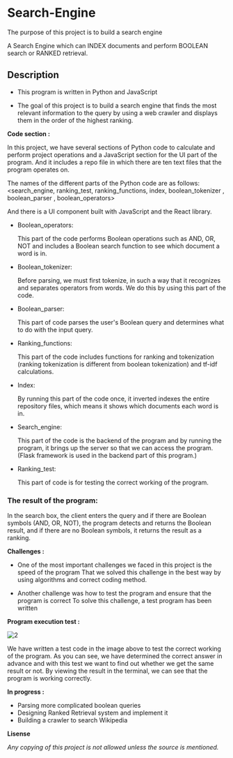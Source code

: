 # Search-Engine

The purpose of this project is to build a search engine

A Search Engine which can INDEX documents and perform BOOLEAN search or RANKED retrieval.


## Description
- This program is written in Python and JavaScript

- The goal of this project is to build a search engine that finds the most relevant information to the query by using a web crawler and displays them in the order of the highest ranking.

**Code section :**

In this project, we have several sections of Python code to calculate and perform project operations and a JavaScript section for the UI part of the program.
And it includes a repo file in which there are ten text files that the program operates on.

The names of the different parts of the Python code are as follows: 
<search_engine, ranking_test, ranking_functions, index, boolean_tokenizer , boolean_parser , boolean_operators>

And there is a UI component built with JavaScript and the React library.

- Boolean_operators:

   This part of the code performs Boolean operations such as AND, OR, NOT and includes a Boolean search function to see which document a word is in.

- Boolean_tokenizer:

   Before parsing, we must first tokenize, in such a way that it recognizes and separates operators from words.
   We do this by using this part of the code.

- Boolean_parser:

   This part of code parses the user's Boolean query and determines what to do with the input query.

- Ranking_functions:

   This part of the code includes functions for ranking and tokenization (ranking tokenization is different from boolean tokenization) and tf-idf calculations.

- Index:

   By running this part of the code once, it inverted indexes the entire repository files, which means it shows which documents each word is in.

- Search_engine:

  This part of the code is the backend of the program and by running the program, it brings up the server so that we can access the program.
  (Flask framework is used in the backend part of this program.)

- Ranking_test:

  This part of code is for testing the correct working of the program.

### The result of the program:
 In the search box, the client enters the query and if there are Boolean symbols (AND, OR, NOT), the program detects and returns the Boolean result, and if there are no Boolean symbols, it returns the result as a ranking.

**Challenges :**
- One of the most important challenges we faced in this project is the speed of the program 
That we solved this challenge in the best way by using algorithms and correct coding method.

- Another challenge was how to test the program and ensure that the program is correct 
To solve this challenge, a test program has been written


**Program execution test :**

![2](https://user-images.githubusercontent.com/63232995/179480508-5392662a-84e6-4889-bbd5-b26fb1731994.jpeg)

We have written a test code in the image above to test the correct working of the program.
As you can see, we have determined the correct answer in advance and with this test we want to find out whether we get the same result or not.
By viewing the result in the terminal, we can see that the program is working correctly.


**In progress :**
- Parsing more complicated boolean queries
- Designing Ranked Retrieval system and implement it
- Building a crawler to search Wikipedia

**Lisense**

*Any copying of this project is not allowed unless the source is mentioned.*
